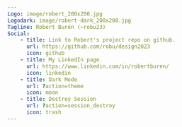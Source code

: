 ```yaml
---
Logo: image/robert_200x200.jpg
Logodark: image/robert-dark_200x200.jpg
Tagline: Robert Burén (~robu23)
Social: 
    - title: Link to Robert's project repo on github.
      url: https://github.com/robu/design2023
      icon: github
    - title: My LinkedIn page.
      url: https://www.linkedin.com/in/robertburen/
      icon: linkedin
    - title: Dark Mode
      url: ?action=theme
      icon: moon
    - title: Destroy Session
      url: ?action=session_destroy
      icon: trash
---
```

